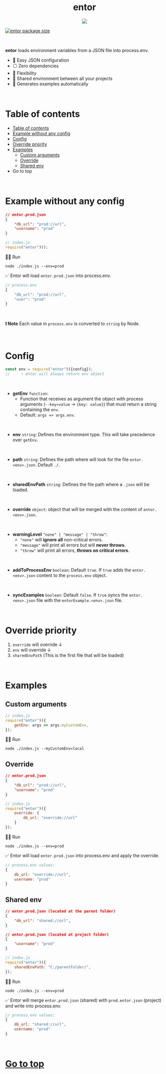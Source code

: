 
<div style="text-align:center">
	<h1> entor </h1>
	<img src="https://i.gyazo.com/0bdbfe268d70a6fc916ef4faa2e6b68d.png">
</div>


[![entor package size](https://packagephobia.com/badge?p=entor)](https://packagephobia.com/result?p=entor)
<!-- [![entor package size minzipped](https://badgen.net/bundlephobia/minzip/entor)](https://badgen.net/bundlephobia/minzip/entor) [![entor dependency count](https://badgen.net/bundlephobia/dependency-count/entor)](https://badgen.net/bundlephobia/dependency-count/entor) -->

<br>

**entor** loads environment variables from a JSON file into process.env.


- 🚀 Easy JSON configuration
- ⚪️ Zero dependencies
- 💪 Flexibility
- 🎎 Shared environment between all your projects
- 🔨 Generates examples automatically



<br>



<!-- TOC ignore:true -->
# Table of contents


<!-- TOC -->

- [Table of contents](#table-of-contents)
- [Example without any config](#example-without-any-config)
- [Config](#config)
- [Override priority](#override-priority)
- [Examples](#examples)
	- [Custom arguments](#custom-arguments)
	- [Override](#override)
	- [Shared env](#shared-env)
- [<a name='table-of-contents'></a>Go to top](#go-to-top)

<!-- /TOC -->



<br>



# Example without any config


```json
// entor.prod.json
{
	"db_url": "prod://url",
	"username": "prod"
}
```

```js
// index.js
require("entor")();
```

🏃‍♂️ Run
```
node ./index.js --env=prod
```

✅ Entor will load `entor.prod.json` into process.env.
```js
// process.env
{
	"db_url": "prod://url",
	"user": "prod"
}
```


<br>



**❗ Note**
Each value in `process.env` is converted to `string` by Node.



<br>



# Config

```js
const env = require("entor")({config});
//     ↑ entor will always return env object
```

<br>

- **getEnv** `function`: 
  - Function that receives as argument the object with process arguments (`--key=value` → `{key: value}`) that must return a string containing the `env`.
  - Default: `args => args.env`.
<br>

- **env** `string`: Defines the environment type. This will take precedence over `getEnv`.
<br>

- **path** `string`: Defines the path where will look for the file `entor.<env>.json`. Default `./`.
<br>

- **sharedEnvPath** `string`: Defines the file path where a `.json` will be loaded.
<br>

- **override** `object`: object that will be merged with the content of `entor.<env>.json`.
<br>

- **warningLevel** `"none" | "message" | "throw"`:
	- `"none"` will **ignore all** non-critical errors.
	- `"message"` will print all errors but will **never throws**.
	- `"throw"` will print all errors, **throws on critical errors**.
<br>

- **addToProcessEnv** `boolean`: Default `true`. If `true` adds the `entor.<env>.json` content to the `process.env` object.
<br>

- **syncExamples** `boolean`: Default `false`. If `true` syncs the `entor.<env>.json` file with the `entorExample.<env>.json` file.



<br>



# Override priority

1. `override` will override ↓
2. `env` will override ↓
3. `sharedEnvPath` (This is the first file that will be loaded)



<br>



# Examples

## Custom arguments

```js
// index.js
require("entor")({
	getEnv: args => args.myCustomEnv,
});
```

🏃‍♂️ Run
```
node ./index.js --myCustomEnv=local
```



## Override


```json
// entor.prod.json
{
	"db_url": "prod://url",
	"username": "prod"
}
```

```js
// index.js
require("entor")({
	override: {
		db_url: "override://url"
	}
});
```

🏃‍♂️ Run
```
node ./index.js --env=prod
```


✅ Entor will load `entor.prod.json` into process.env and apply the override.

```js
// process.env values:
{
	db_url: "override://url",
	username: "prod"
}
```



## Shared env

```json
// entor.prod.json (located at the parent folder)
{
	"db_url": "shared://url",
}
```

```json
// entor.prod.json (located at project folder)
{
	"username": "prod"
}
```

```js
// index.js
require("entor")({
	sharedEnvPath: "C:/parentFolder/",
});
```

🏃‍♂️ Run
```
node ./index.js --env=prod
```


✅ Entor will merge  `entor.prod.json` (shared) with `prod.entor.json` (project) and write into process.env.

```js
// process.env values:
{
	db_url: "shared://url",
	username: "prod"
}
```



<br>



# <a name='table-of-contents'></a>[Go to top](#table-of-contents) 


